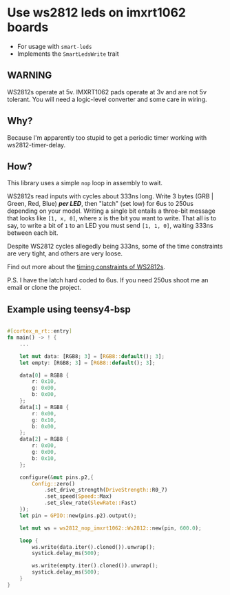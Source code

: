 # Use ws2812 leds on imxrt1062 boards

- For usage with `smart-leds`
- Implements the `SmartLedsWrite` trait

## WARNING
WS2812s operate at 5v.
IMXRT1062 pads operate at 3v and are not 5v tolerant.
You will need a logic-level converter and some care in wiring.


## Why?

Because I'm apparently too stupid to get a periodic timer working with ws2812-timer-delay.

## How?

This library uses a simple `nop` loop in assembly to wait.

WS2812s read inputs with cycles about 333ns long.
Write 3 bytes (GRB | Green, Red, Blue) _**per LED**_, then "latch" (set low) for 6us to 250us depending on your model.
Writing a single bit entails a three-bit message that looks like `[1, x, 0]`, where x is the bit you want to write.
That all is to say, to write a bit of `1` to an LED you must send `[1, 1, 0]`, waiting 333ns between each bit.

Despite WS2812 cycles allegedly being 333ns,
some of the time constraints are very tight, and others are very loose.

Find out more about the [timing constraints of WS2812s](https://wp.josh.com/2014/05/13/ws2812-neopixels-are-not-so-finicky-once-you-get-to-know-them/).

P.S. I have the latch hard coded to 6us. If you need 250us shoot me an email or clone the project.

## Example using teensy4-bsp

```rust

#[cortex_m_rt::entry]
fn main() -> ! {
    ...

    let mut data: [RGB8; 3] = [RGB8::default(); 3];
    let empty: [RGB8; 3] = [RGB8::default(); 3];

    data[0] = RGB8 {
        r: 0x10,
        g: 0x00,
        b: 0x00,
    };
    data[1] = RGB8 {
        r: 0x00,
        g: 0x10,
        b: 0x00,
    };
    data[2] = RGB8 {
        r: 0x00,
        g: 0x00,
        b: 0x10,
    };

    configure(&mut pins.p2,{
        Config::zero()
            .set_drive_strength(DriveStrength::R0_7)
            .set_speed(Speed::Max)
            .set_slew_rate(SlewRate::Fast)
    });
    let pin = GPIO::new(pins.p2).output();

    let mut ws = ws2812_nop_imxrt1062::Ws2812::new(pin, 600.0);

    loop {
        ws.write(data.iter().cloned()).unwrap();
        systick.delay_ms(500);

        ws.write(empty.iter().cloned()).unwrap();
        systick.delay_ms(500);
    }
}
```
